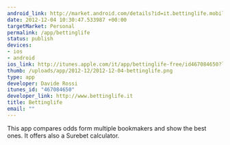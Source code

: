 ```yaml
--- 
android_link: http://market.android.com/details?id=it.bettinglife.mobile.lite
date: 2012-12-04 10:30:47.533987 +00:00
targetMarket: Personal
permalink: /app/bettinglife
status: publish
devices: 
- ios
- android
ios_link: http://itunes.apple.com/it/app/bettinglife-free/id467084650?l=it&ls=1%26mt=8
thumb: /uploads/app/2012-12/2012-12-04-bettinglife.png
type: app
developer: Davide Rossi
itunes_id: "467084650"
developer_link: http://www.bettinglife.it
title: Bettinglife
email: ""
---
```


This app compares odds form multiple bookmakers and show the best ones.
It offers also a Surebet calculator.
